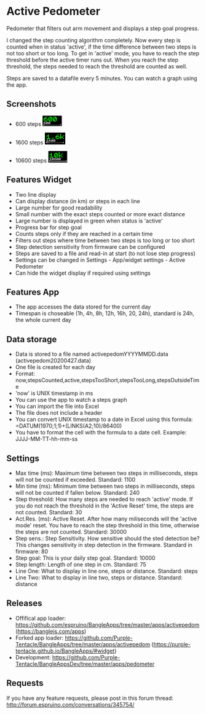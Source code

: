 ﻿# Active Pedometer

Pedometer that filters out arm movement and displays a step goal progress.

I changed the step counting algorithm completely.
Now every step is counted when in status 'active', if the time difference between two steps is not too short or too long.
To get in 'active' mode, you have to reach the step threshold before the active timer runs out.
When you reach the step threshold, the steps needed to reach the threshold are counted as well.

Steps are saved to a datafile every 5 minutes. You can watch a graph using the app.

## Screenshots

- 600 steps
  ![](600.png)

- 1600 steps
  ![](1600.png)

- 10600 steps
  ![](10600.png)

## Features Widget

- Two line display
- Can display distance (in km) or steps in each line
- Large number for good readability
- Small number with the exact steps counted or more exact distance
- Large number is displayed in green when status is 'active'
- Progress bar for step goal
- Counts steps only if they are reached in a certain time
- Filters out steps where time between two steps is too long or too short
- Step detection sensitivity from firmware can be configured
- Steps are saved to a file and read-in at start (to not lose step progress)
- Settings can be changed in Settings - App/widget settings - Active Pedometer
- Can hide the widget display if required using settings

## Features App

- The app accesses the data stored for the current day
- Timespan is choseable (1h, 4h, 8h, 12h, 16h, 20, 24h), standard is 24h, the whole current day

## Data storage

- Data is stored to a file named activepedomYYYYMMDD.data (activepedom20200427.data)
- One file is created for each day
- Format: now,stepsCounted,active,stepsTooShort,stepsTooLong,stepsOutsideTime
- 'now' is UNIX timestamp in ms
- You can use the app to watch a steps graph
- You can import the file into Excel
- The file does not include a header
- You can convert UNIX timestamp to a date in Excel using this formula: =DATUM(1970;1;1)+(LINKS(A2;10)/86400)
- You have to format the cell with the formula to a date cell. Example: JJJJ-MM-TT-hh-mm-ss

## Settings

- Max time (ms): Maximum time between two steps in milliseconds, steps will not be counted if exceeded. Standard: 1100
- Min time (ms): Minimum time between two steps in milliseconds, steps will not be counted if fallen below. Standard: 240
- Step threshold: How many steps are needed to reach 'active' mode. If you do not reach the threshold in the 'Active Reset' time, the steps are not counted. Standard: 30
- Act.Res. (ms): Active Reset. After how many miliseconds will the 'active mode' reset. You have to reach the step threshold in this time, otherwise the steps are not counted. Standard: 30000
- Step sens.: Step Sensitivity. How sensitive should the sted detection be? This changes sensitivity in step detection in the firmware. Standard in firmware: 80
- Step goal: This is your daily step goal. Standard: 10000
- Step length: Length of one step in cm. Standard: 75
- Line One: What to display in line one, steps or distance. Standard: steps
- Line Two: What to display in line two, steps or distance. Standard: distance

## Releases

- Offifical app loader: https://github.com/espruino/BangleApps/tree/master/apps/activepedom (https://banglejs.com/apps)
- Forked app loader: https://github.com/Purple-Tentacle/BangleApps/tree/master/apps/activepedom (https://purple-tentacle.github.io/BangleApps/#widget)
- Development: https://github.com/Purple-Tentacle/BangleAppsDev/tree/master/apps/pedometer

## Requests

If you have any feature requests, please post in this forum thread: http://forum.espruino.com/conversations/345754/
